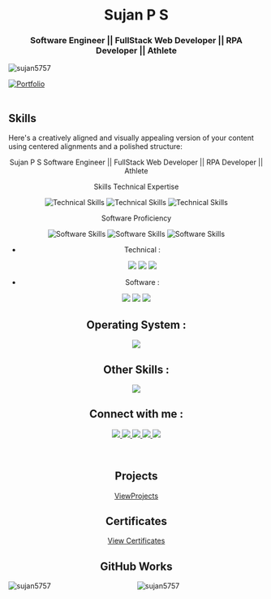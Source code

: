 <h1 align="center">Sujan P S</h1>
<h3 align="center">Software Engineer || FullStack Web Developer || RPA Developer || Athlete </h3>

<p align="left"> <img src="https://komarev.com/ghpvc/?username=sujan5757&label=Profile%20views&color=0e75b6&style=flat" alt="sujan5757"/> </p>

[![Portfolio](https://img.shields.io/badge/PersonalWebsite-blue)](https://sujanpsportfolio.netlify.app/) <br> <br> 

## Skills


Here's a creatively aligned and visually appealing version of your content using centered alignments and a polished structure:

<div align="center">
Sujan P S
Software Engineer || FullStack Web Developer || RPA Developer || Athlete


Skills
Technical Expertise
<p align="center"> <img src="https://go-skill-icons.vercel.app/api/icons?i=html,css,js,angular,dotnet" alt="Technical Skills" /> <img src="https://go-skill-icons.vercel.app/api/icons?i=cs,c,java,electron,sqlserver" alt="Technical Skills" /> <img src="https://go-skill-icons.vercel.app/api/icons?i=mysql,python,typescript,sqlite,bootstrap" alt="Technical Skills" /> </p>
Software Proficiency
<p align="center"> <img src="https://go-skill-icons.vercel.app/api/icons?i=github,git,postman,azuredevops,swagger" alt="Software Skills" /> <img src="https://go-skill-icons.vercel.app/api/icons?i=vscode,visualstudio,canva,eclipse,jupyter" alt="Software Skills" /> <img src="https://go-skill-icons.vercel.app/api/icons?i=ubuntu,netlify,figma,codepen" alt="Software Skills" /> </p>

- Technical :

  <p>
    <a> 
      <img src="https://go-skill-icons.vercel.app/api/icons?i=html,css,js,angular,dotnet"/>
    </a>
   <a>
      <img src="https://go-skill-icons.vercel.app/api/icons?i=cs,c,java,electron,sqlserver"/>
  </a>
  <a>
      <img src="https://go-skill-icons.vercel.app/api/icons?i=mysql,python,typescript,sqlite,bootstrap"/>
  </a>
</p>

- Software :
<p>
    <a>
          <img src="https://go-skill-icons.vercel.app/api/icons?i=github,git,postman,azuredevops,swagger"/>
    </a>
    <a>
          <img src="https://go-skill-icons.vercel.app/api/icons?i=vscode,visualstudio,canva,eclipse,jupyter"/>
   </a>
      <a>
          <img src="https://go-skill-icons.vercel.app/api/icons?i=ubuntu,netlify,figma,codepen"/>
     </a>
</p>


## Operating System :

<p>
    <a>
          <img src="https://go-skill-icons.vercel.app/api/icons?i=windows,linux" />
  </a>
</p>

## Other Skills :
<p>
    <a>
          <img src="https://go-skill-icons.vercel.app/api/icons?i=excel,powerpoint,word" />
  </a>
</p>

## Connect with me :

<p>
    <a href="https://www.linkedin.com/in/sujan-p-s-4a0415225/">
          <img src="https://go-skill-icons.vercel.app/api/icons?i=linkedin" />
  </a>
     <a href="mailto:sujanmayra6362@gmail.com">
          <img src="https://go-skill-icons.vercel.app/api/icons?i=gmail" />
  </a>
     <a href="https://twitter.com/Sujan_____">
          <img src="https://go-skill-icons.vercel.app/api/icons?i=x" />
  </a>
     <a href="">
          <img src="https://go-skill-icons.vercel.app/api/icons?i=instagram" />
  </a>
       <a href="">
          <img src="https://go-skill-icons.vercel.app/api/icons?i=discord" />
  </a>
</p>
<br>



## Projects

[ViewProjects](https://projectstorage.netlify.app/?)

## Certificates

[View Certificates](https://www.linkedin.com/in/sujan-p-s-4a0415225/details/certifications/)

## GitHub Works

<p><img align="left" src="https://github-readme-stats.vercel.app/api/top-langs?username=sujan5757&show_icons=true&locale=en&layout=compact" alt="sujan5757" /></p>

<p><img align="center" src="https://github-readme-streak-stats.herokuapp.com/?user=sujan5757&" alt="sujan5757" /></p>
